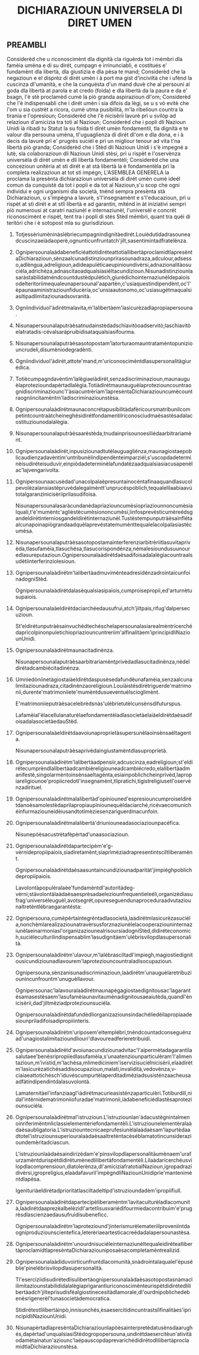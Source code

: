 <h1 align='center'>DICHIARAZIOUN UNIVERSELA DI DIRET UMEN</h1>
<h2>PREAMBLI</h2>
<p>Considerèd che u riconoscimènt dla dignità cla riguèrda tot i mémbri dla famèia umèna e di su dirét, cumpagn e irrinunciabli, e costitués e' fundamènt dla libertà, dla giustizia e dla pèsa te mand;
Considerèd che la negazioun e el disprèz di dirét umèn i à port ma gist d'inciviltà che i ufènd la cuscinza dl'umanità, e che la cunquésta d'un mand duvè che al persouni al goda dla libertà at parola e at credo (foida) e dla libertà da la paura e da e' bsagn, l'è stè proclamèd cumè la piò granda aspirazioun dl'om;
Considerèd che l'è indispensabli che i dirét umèn i sia difois da lègi, se u s vò evitè che l'om u sia custrèt a ricora, cumè utma pusibilità, m'la ribelioun countra la tirania e l'opresioun;
Considerèd che l'è nicisèrii lavurè prì u svilòp ad relazioun d'amicizia tra toti al Nazioun;
Considerèd che i popli dli Nazioun Unidi ià ribadì tu Statut la su foida ti dirét umèn fondamentil, tla dignità e te valour dla persouna umèna, tl'uguaglienza di dirét dl'om e dla dona, e i à decis da lavurè prì e' prugrès suciél e prì un migliour tenour ad vita t'na libertà piò granda;
Considerèd che i Stèd dli Nazioun Unidi i s'è impegné a lutè, sla colaborazioun dli Nazioun Unidi stèsi, prì u rispèt e l'oservènza universèla di dirét umèn e dli libertà fondamentèli;
Considerèd che una concezioun unitèria at stì dirét e at stà libertà la è fondamentèla prì la completa realizazioun at tot stì impégn;
L'ASEMBLEA GENERELA
la proclama
la presènta dichiarazioun universèla di dirét umèn cumè ideél comun da cunquistè da tot i popli e da tot al Nazioun,s'u scop che ogni individui e ogni urganismi dla società, tnénd sempra presènta stà Dichiarazioun, u s'impègna a lavurè, s'l'insegnamènt e s'l'educazioun, prì u rispèt at stì dirét e at stlì libertà e ad garantin, miténd in àt iniziativi sempri piò numerousi at caratri naziunèl e internaziunèl, l'universèl e concrét riconoscimènt e rispèt, tent tra i popli di stés Stèd mémbri, quant tra quéi di teritòri che i è sotopost mla su giurisdizioun.</p>
<ol>
  <li>
    <p>Totjessèriumèninàslébriecumpagnindignitàedirét.Louièdutidadrasouneadcuscinzaeiàdaoperè,ognunticunfruntatch'jilt,sasentimintadfratelènza.</p>
  </li>
  <li>
    <p>OgnipersounalaàdabeneficiéattotidiréteattotiallibertàproclamidtlapresèntaDichiarazioun,sènzaalcunadistinziounprìrasounadraza,adculour,adsesso,adlèngua,adreligioun,adideapuléticaeupinioundivèrsi,adnazionalitàosuciéla,adrichèza,adnascitaoadqualsiasiéltacundizioun.Nisunadistinziounlasaràstabilidatnéndcountdustèdpulétich,giurédichointernaziunèldepaioisodelteritoriimequaleunapersounal'aapartèn,c'usiaquestindipendènt,oc'l'èpaunaaministraziounfiducèria,oc'unsiaautonomo,oc'usiasugétmaqualsiasitipadlimitaziounadsovranità.</p>
  </li>
  <li>
    <p>Ogniindividuol'àdirétmalavita,m'lalibertàem'lasicurèzadlapropiapersouna.</p>
  </li>
  <li>
    <p>Nisunapersounalaputràèsatnudainstèdadschiavitòoadservitò;laschiavitòelatratadis-cévalsaràpruibidisataqualsiasifourma.</p>
  </li>
  <li>
    <p>Nisunapersounalaputràèsasotopostam'latorturaomauntratamèntopuniziouncrudeli,disumèniodegradènti.</p>
  </li>
  <li>
    <p>Ogniindividuol'àdirét,attote'mand,m'uriconoscimèntdlasupersonalitàgiurédica.</p>
  </li>
  <li>
    <p>Totiècumpagndavèntim'lalègiaeiàdirét,senzadiscriminazioun,maunauguèlaprotezioundapèrtadlalègia.Totiàdirétmaunauguèlaproteziouncountraognidiscriminaziounc'l'àsiacuntrèriam'lapresèntaDichiaraziouncumècountraogniincitamèntm'ladiscriminaziounstèsa.</p>
  </li>
  <li>
    <p>Ognipersounalaàdirétmaunaconcrétapusibilitàdafèricoursmatribunilcompetintcountraàtcheineghésidirétfondamentilriconosciudmaèsastèsadalacostituziounodalalègia.</p>
  </li>
  <li>
    <p>Nisunapersounalaputràèsaarèstèda,tnudainprisounoesiliédaarbitrariamènt.</p>
  </li>
  <li>
    <p>Ognipersounalaàdirét,inpusiziounadtutèlauguagliénza,maunagiostaepoblicaudienzadavèntim'untribunèlindipendènteimparziél,s'uscopdadeterminèisudiréteisuduvir,einpiòdadeterminèlafundatèzaadqualsiasiacusapenèlac'lajvengarivolta.</p>
  </li>
  <li>
    <p>Ognipersounaacusèdad'unacolpalaèpresuntainocéntafinaaquandlasucolpevolèzalansiastèpruvèdalegalmèntt'unprucéspoblich,tequalelilaabiaavùtotalgaranzìnicisèriiprìlasudifoisa.</p>
    <p>Nisunapersounalasaràcundanèdaprìaziouncumèsioprìaziounnoncumèsialquali,t'e'mumèntc'aglièstècumèsiononcumèsi,linfosprevésticumèreédsgandeldirétinterniosgandeldirétinternaziunèl.Tustèstempunputràèsainflétaalcunapoinapiògrandaadquèlaprevéstatemumènttequalelacolpalasiastècumèsa.</p>
  </li>
  <li>
    <p>Nisunapersounalaputràèsasotopostamainterferenziarbitrèriitlasuvitaprivèda,tlasufamèia,tlasuchésa,tlasucorispondénza,némalesioundusuunouredlasureputazioun.Ognipersounalaàdirétdaèsadifoisadalalègiacountraalsudètiinterferinziolesioun.</p>
  </li>
  <li>
    <p>Ognipersounalaàdirétm'lalibertàadmuvimènteadresidénzadrointaicunfoinadogniStèd.</p>
    <p>Ognipersounalaàdirétdalasèqualsiasipaiois,cumproisepropii,ed'arturnètusupaiois.</p>
  </li>
  <li>
    <p>Ognipersounalaàeldirétdaciarchéedausufruì,atch'jiltpaìs,rifug'dalpersecuzioun.</p>
    <p>St'eldirétunputràèsainvuchédtechéschelapersounalasiarealmèntricerchédaprìcolpinonpuletichioprìaziouncuntreriim'alfinalitàem'iprincipidliNaziounUnidi.</p>
  </li>
  <li>
    <p>Ognipersounalaàdirétmaunacitadinènza.</p>
    <p>Nisunapersounalaputràèsaarbitrariamèntprivèdadlasucitadinènza,nédeldirétadcambiécitadinènza.</p>
  </li>
  <li>
    <p>Umniedòniinetàgiostaiàeldirétdaspusèsedafundèunafamèia,senzaalcunalimitaziounadraza,citadinènzaoreligioun.Louiàistésdirétriguerde'matrimonii,durente'matrimoniiete'mumèntdusueventuèlscioglimènt.</p>
    <p>E'matrimoniieputràèsacelebrèdsnàs'ulébrietutèlcunsènsdifuturspus.</p>
    <p>Lafamèial'èlacellulanaturèlaefondamentèladlasocietàelaiàeldirétdaèsadifoisadalasocietàedauStèd.</p>
  </li>
  <li>
    <p>Ognipersounalaàeldirétdaavoiunaproprietàsupersunèlaoinsènsaéltagenta.</p>
    <p>Nisunapersounalaputràèsaprivèdaingiustamèntdlasuproprietà.</p>
  </li>
  <li>
    <p>Ognipersounalaàdirétm'lalibertàadpensiir,adcuscinza,eadreligioun;st'eldirétecumprèndlalibertàadcambiéreligiouneadcambiécredo,elalibertàadmanifestè,singolarmèntoinsènsaeltagénta,esiainpoblichcheinprivèd,lapropiareligiounoe'propiicredotl'insegnamènt,tlipratichi,tigistreligiusetl'oservènzadirituel.</p>
  </li>
  <li>
    <p>Ognipersounalaàdirétmalalibertàd'opiniouned'espresiouncumproiseldirétdanoèsamolestèdaprìlapropiaupiniounequèldaciarché,ricévaecomunichéinfurmaziouneidèiusandtotimèziesenzariguerdmacunfoin.</p>
  </li>
  <li>
    <p>Ognipersounalaàdirétmalalibertà'driuniouneadasociaziounpacéfica.</p>
    <p>Nisunepòèsacustrètafèpèrtad'unaasociazioun.</p>
  </li>
  <li>
    <p>Ognipersounalaàdirétdapartecipèm'e'g-vèrnidepropiipaiois,siadiretamènt,siaprìmèziadrapresentintsciltliberamènt.</p>
    <p>Ognipersounalaàdirétdaèsaasuntaincundiziounadparitàt'jimpiéghpoblichdepropiipaiois.</p>
    <p>Lavolontàpopulèralaèe'fundamèntdl'autoritàdeg-vèrni;stàvolontàlaàdaèsaesprèsadaeleziounfrequentieleéli,organizèdiasufrag'universèleuguèl,avotsegrét,opureseguendunaproceduraadvutaziounaltretèntlébraegarantésta:</p>
  </li>
  <li>
    <p>Ognipersouna,cumèpèrtaintegrèntadlasocietà,laàdirétmlasicurèzasuciéla,nonchèmlarealizaziounatravèrsusforznaziunèlelacooperaziouninternaziunèlaeinarmoniasl'organizaziounealrisoursiadogniStèd,didiréteconomich,suciéleculturilindispensablim'lasudignitàem'ulébrisvilopdlasupersonalità.</p>
  </li>
  <li>
    <p>Ognipersounalaàdirétm'ulavour,m'lalébrasciltadl'impiegh,magiostiedignitousicundiziounadlavourem'laproteziouncountraladisocupazioun.</p>
    <p>Ognipersouna,sènzanisunadiscriminazioun,laàdirétm'unauguèlaretribuziounincunfrountm'unuguèllavour.</p>
    <p>Ognipersounac'lalavouralaàdirétmaunapègagiostaedignitousac'lagarantésamasestèsaem'lasufamèiaunavitaumènadignitousaeaiutèda,quandl'ènicisèrii,dad'jiltmèziadproteziounsuciéla.</p>
    <p>Ognipersounalaàdirétdafundèdliorganizaziounsindachéliedèilapropiaadesiounprìladifoisadipropiiinteris.</p>
  </li>
  <li>
    <p>Ognipersounalaàdirétm'uriposem'eltemplébri,tnéndcountadconseguénzad'unagiostalimitazioundliouri'dlavoureadferieretribuidi.</p>
  </li>
  <li>
    <p>Ognipersounalaàdirétd'avoiunacundiziounadvitac'l'aipermètadagarantìlasalutaee'benèsripropiiedlasufamèia,s'unaatenziounparticulèram'l'alimentazioun,m'ivistid,m'lachésa,mlimediciniem'iservizisuciélnicisèrii,elaàdirétm'lasicurèzatichésaddisocupazioun,malatì,invalidità,vedovènza,v-ciaiaeattotichésch'iduvéscumpurtèlaperditadimèziadsusisténzaacheusaadfàtindipendintdalasuvolontà.</p>
    <p>Lamaternitàel'infanziaagl'iàdirétmacurieasisténzaparticulèri.Totiburdill,nidal'intèrnidematrimoniiofuradae'matrimonii,iàdabeneficiédlastèsaproteziounsuciéla.</p>
  </li>
  <li>
    <p>Ognipersounalaàdirétmal'istruzioun.L'istruziounlan'àdacustègnintalmenoinriferimèntmliclassielementèriefondamentèli.L'istruziounelementèralaàdaèsaubligatoria.L'istruziountecnicaeprufesiunèlalaàdaèsam'lapurtèdaadtotel'istruziounsuperiouralaàdaèsaaltretèntacèséblamatotincunsiderazioundemèritadciascun.</p>
    <p>L'istruziounlaàdaèsaindirizèdam'e'pinsvilopdlapersonalitàumènaem'urafurzamèntdurispètdidirétumènedlilibertàfondamentèli.Lilaàdaricerchéusvilopdlacomprensioun,dlatolerènza,dl'amiciziafratotialNazioun,igropadrazidivèrsi,igropreligius,elaàdafavurìl'impègndliNaziounUnidiprìe'mantenimèntdlapèsa.</p>
    <p>Igenituriàeldirétadprioritàtlasciltadeltipd'istruzioundadèm'ipropiifiull.</p>
  </li>
  <li>
    <p>Ognipersounalaàdirétdapartecipèliberamèntm'lavitaculturèladlacomunità,laàdirétdaaprezèalbelèzidl'artetlisusvariédifourmiedacontribuìm'e'prugrèsdlascienzaedausufruìdisubeneficc.</p>
    <p>Ognipersounalaàdirétm'laproteziound'jinterismurèlemateriilproveniintdaogniproduziounscientefica,leterèriaeartesticacreédadalapersounastèsa.</p>
  </li>
  <li>
    <p>Ognipersounalaàdirétm'unourdnisuciéleinternaziunèltequaleidiréteallibertàproclamidtlapresèntaDichiaraziouniposaèsacompletamèntrealizid.</p>
  </li>
  <li>
    <p>Ognipersounalaàdiduvoirticunfruntdlacomunità,snàdrointalaqualel'èpuséblie'pinelébrisvilopdlasupersonalità.</p>
    <p>Tl'eserciziidisudirétedlisulibertàognipersounalaàdaèsasotopostasnàmaclilimitaziounstabilididalalègiaprìgarantìuriconoscimènteurispètdidirétedlilibertàadch'jilteprìsudisfèalgiostinecesitàdlamorale,dl'ourdnipoblichedebenèsrigenerèl'tunasocietàdemocratica.</p>
    <p>Stìdirétestlìlibertàinpò,innisunchés,èsaesercitidincuntrastslìfinalitàes'iprincìpidliNaziounUnidi.</p>
  </li>
  <li>
    <p>NisunapèrtadlapresèntaDichiaraziounlapòèsainterpretèdatusènsdaarughés,dapèrtad'unqualsiasiStèdogropopersouna,undirétdaesercitèun'ativitàodamètainatun'aziounc'laépauscopdaprevarichédidirétodlilibertàproclamidtlaDichiaraziounstèsa.</p>
  </li>
</ol>